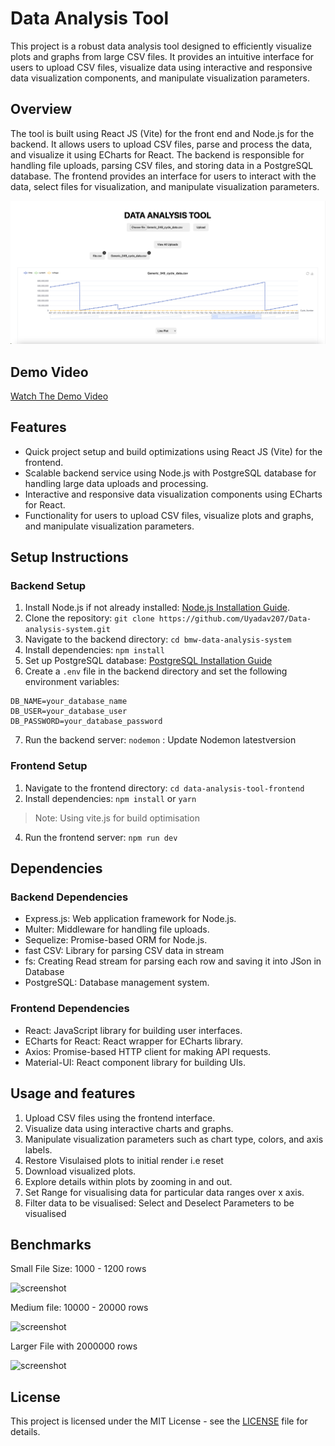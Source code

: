 # Data Analysis Tool

This project is a robust data analysis tool designed to efficiently visualize plots and graphs from large CSV files. It provides an intuitive interface for users to upload CSV files, visualize data using interactive and responsive data visualization components, and manipulate visualization parameters.

## Overview

The tool is built using React JS (Vite) for the front end and Node.js for the backend. It allows users to upload CSV files, parse and process the data, and visualize it using ECharts for React. The backend is responsible for handling file uploads, parsing CSV files, and storing data in a PostgreSQL database. The frontend provides an interface for users to interact with the data, select files for visualization, and manipulate visualization parameters.

<img src="https://github.com/Uyadav207/BMW-data-analysis-system/blob/main/Data-analysis-tool.png" alt="screenshot" ></img>

## Demo Video

[Watch The Demo Video](https://drive.google.com/file/d/1Mze6O2mjWeSiPV2U6hzxChCqzXW30gXZ/view?usp=drive_link)

## Features

- Quick project setup and build optimizations using React JS (Vite) for the frontend.
- Scalable backend service using Node.js with PostgreSQL database for handling large data uploads and processing.
- Interactive and responsive data visualization components using ECharts for React.
- Functionality for users to upload CSV files, visualize plots and graphs, and manipulate visualization parameters.

## Setup Instructions

### Backend Setup

1. Install Node.js if not already installed: [Node.js Installation Guide](https://nodejs.org/en/download/).
2. Clone the repository: `git clone https://github.com/Uyadav207/Data-analysis-system.git`
3. Navigate to the backend directory: `cd bmw-data-analysis-system`
4. Install dependencies: `npm install`
5. Set up PostgreSQL database: [PostgreSQL Installation Guide](https://www.postgresql.org/download/)
6. Create a `.env` file in the backend directory and set the following environment variables:


```
DB_NAME=your_database_name
DB_USER=your_database_user
DB_PASSWORD=your_database_password
```

7. Run the backend server: `nodemon` : Update Nodemon latestversion

### Frontend Setup

1. Navigate to the frontend directory: `cd data-analysis-tool-frontend`
2. Install dependencies: `npm install` or `yarn`
> Note:  Using vite.js for build optimisation
4. Run the frontend server: `npm run dev`

## Dependencies

### Backend Dependencies

- Express.js: Web application framework for Node.js.
- Multer: Middleware for handling file uploads.
- Sequelize: Promise-based ORM for Node.js.
- fast CSV: Library for parsing CSV data in stream
- fs: Creating Read stream for parsing each row  and saving it into JSon in Database
- PostgreSQL: Database management system.

### Frontend Dependencies

- React: JavaScript library for building user interfaces.
- ECharts for React: React wrapper for ECharts library.
- Axios: Promise-based HTTP client for making API requests.
- Material-UI: React component library for building UIs.

## Usage and features

1. Upload CSV files using the frontend interface.
2. Visualize data using interactive charts and graphs.
3. Manipulate visualization parameters such as chart type, colors, and axis labels.
4. Restore Visulaised plots to initial render i.e reset
5. Download visualized plots.
6. Explore details within plots by zooming in and out.
7. Set Range for visualising data for particular data ranges over x axis.
8. Filter data to be visualised: Select and Deselect Parameters to be visualised

## Benchmarks

Small File Size: 1000 - 1200 rows

<img src="https://github.com/Uyadav207/Data-analysis-system/blob/main/Benchmarks/benchmark_small_File.png" alt="screenshot" ></img>

Medium file: 10000 - 20000 rows

<img src="https://github.com/Uyadav207/Data-analysis-system/blob/main/Benchmarks/Benchmark3mb.png" alt="screenshot" ></img>

Larger File with 2000000 rows

<img src="https://github.com/Uyadav207/Data-analysis-system/blob/main/Benchmarks/Benchmark_10mb.png" alt="screenshot" ></img>

## License

This project is licensed under the MIT License - see the [LICENSE](LICENSE) file for details.
